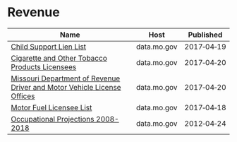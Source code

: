 # Revenue

Name | Host | Published
---- | ---- | ---------
[Child Support Lien List](../datasets/7t5a-79ri.md) | data.mo.gov | 2017&#x2011;04&#x2011;19
[Cigarette and Other Tobacco Products Licensees](../datasets/inpf-ekav.md) | data.mo.gov | 2017&#x2011;04&#x2011;20
[Missouri Department of Revenue Driver and Motor Vehicle License Offices](../datasets/835g-7keg.md) | data.mo.gov | 2017&#x2011;04&#x2011;20
[Motor Fuel Licensee List](../datasets/kf27-upwz.md) | data.mo.gov | 2017&#x2011;04&#x2011;18
[Occupational Projections 2008-2018](../datasets/d62n-mfxz.md) | data.mo.gov | 2012&#x2011;04&#x2011;24

